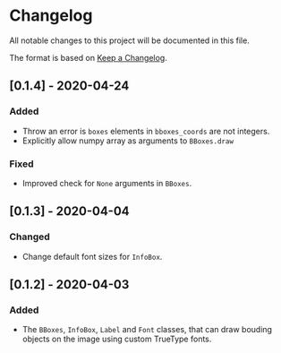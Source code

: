 # Changelog

All notable changes to this project will be documented in this file.

The format is based on [Keep a Changelog](https://keepachangelog.com/en/1.0.0/).

## [0.1.4] - 2020-04-24

### Added

* Throw an error is `boxes` elements in `bboxes_coords` are not integers.
* Explicitly allow numpy array as arguments to `BBoxes.draw`

### Fixed

* Improved check for `None` arguments in `BBoxes`.

## [0.1.3] - 2020-04-04

### Changed

* Change default font sizes for `InfoBox`.

## [0.1.2] - 2020-04-03

### Added

* The `BBoxes`, `InfoBox`, `Label` and `Font` classes, that can draw bouding objects on the image using custom TrueType fonts.

